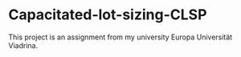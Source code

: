 # Capacitated-lot-sizing-CLSP
This project is an assignment from my university Europa Universität Viadrina. 
